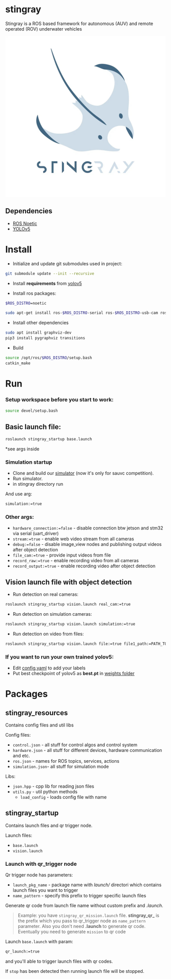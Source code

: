 # stingray

Stingray is a ROS based framework for autonomous (AUV) and remote operated (ROV) underwater vehicles

![Stingray logo](logo.jpg "Stingray logo")

## Dependencies
- [ROS Noetic](https://wiki.ros.org/noetic)
- [YOLOv5](https://github.com/ultralytics/yolov5)


# Install

- Initialize and update git submodules used in project:
```bash
git submodule update --init --recursive
```

- Install **requirements** from [yolov5](https://github.com/ultralytics/yolov5)


- Install ros packages:

```bash
$ROS_DISTRO=noetic
```

```bash
sudo apt-get install ros-$ROS_DISTRO-serial ros-$ROS_DISTRO-usb-cam ros-$ROS_DISTRO-rosbridge-server ros-$ROS_DISTRO-image-view ros-$ROS_DISTRO-actionlib ros-$ROS_DISTRO-zbar-ros
```
- Install other dependencies
```bash
sudo apt install graphviz-dev
pip3 install pygraphviz transitions
```

- Build
```bash
source /opt/ros/$ROS_DISTRO/setup.bash
catkin_make
```

# Run

### Setup workspace before you start to work:

```bash
source devel/setup.bash
```

## Basic launch file:

```bash
roslaunch stingray_startup base.launch 
```
*see args inside

### Simulation startup

* Clone and build our [simulator](https://github.com/hidronautics/simulator) (now it's only for sauvc competition).
* Run simulator.
* in stingray directory run

And use arg:
```bash
simulation:=true 
```

### Other args:

- `hardware_connection:=false` - disable connection btw jetson and stm32 via serial (uart_driver) 
- `stream:=true` - enable web video stream from all cameras 
- `debug:=false` - disable image_view nodes and publishing output videos after object detection
- `file_cam:=true` - provide input videos from file
- `record_raw:=true` - enable recording video from all cameras 
- `record_output:=true` - enable recording video after object detection 

## Vision launch file with object detection

- Run detection on real cameras:
```bash
roslaunch stingray_startup vision.launch real_cam:=true 
```
- Run detection on simulation cameras:
```bash
roslaunch stingray_startup vision.launch simulation:=true
```
- Run detection on video from files:
```bash
roslaunch stingray_startup vision.launch file:=true file1_path:=PATH_TO_VIDEO_1 file2_path:=PATH_TO_VIDEO_2
```

### If you want to run your own trained yolov5:
- Edit [config.yaml](src/vision/stingray_object_detection/weights/config.yaml) to add your labels
- Put best checkpoint of yolov5 as **best.pt** in [weights folder](src/vision/stingray_object_detection/weights)


# Packages

## stingray_resources

Contains config files and util libs

Config files:
- `control.json` - all stuff for control algos and control system
- `hardware.json` - all stuff for different devices, hardware communication and etc.
- `ros.json` - names for ROS topics, services, actions
- `simulation.json`- all stuff for simulation mode

Libs:
- `json.hpp` - cpp lib for reading json files
- `utils.py` - util python methods
    - `load_config` - loads config file with name

## stingray_startup

Contains launch files and qr trigger node.

Launch files:
- `base.launch`
- `vision.launch`

### Launch with qr_trigger node

Qr trigger node has parameters:
- `launch_pkg_name` - package name with *launch/* directori which contains launch files you want to trigger  
- `name_pattern` - specify this prefix to trigger specific launch files

Generate qr code from launch file name without custom prefix and *.launch*. 

> Example: you have `stingray_qr_mission.launch` file. **stingray_qr_** is the prefix which you pass to qr_trigger node as `name_pattern` parameter. Also you don't need **.launch** to generate qr code. Eventually you need to generate `mission` to qr code

Launch `base.launch` with param:
```bash
qr_launch:=true 
```
and you'll able to trigger launch files with qr codes.

If `stop` has been detected then running launch file will be stopped.
